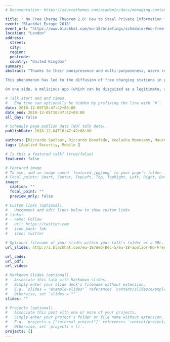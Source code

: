 ```yaml
---
# Documentation: https://sourcethemes.com/academic/docs/managing-content/

title: " No Free Charge Theorem 2.0: How to Steal Private Information from a Mobile Device Using a Powerbank"
event: "BlackHat Europe 2018"
event_url: "https://www.blackhat.com/eu-18/briefings/schedule/#no-free-charge-theorem-20-how-to-steal-private-information-from-a-mobile-device-using-a-powerbank-12630"
location: "London"
address:
  street:
  city:
  region:
  postcode:
  country: "United Kingdom"
summary:
abstract: "Thanks to their omnipresence and multi-purposeness, users rely on smartphones to execute in few touches a wide range of privacy-related operation, such as accessing bank accounts, checking emails, or transferring money. While not long time ago users were seeking constant Internet connection (e.g., via free Wi-Fi hotspot), now they also look for energy sources to recharge their smartphones' battery, due to the use of more energy-draining apps (e.g., Pokémon Go).

This phenomenon has led to the diffusion of free charging stations in public places and the marketing of portable batteries a.k.a. powerbanks. Despite the preventive measures implemented by Android's developers in order to prevent data transfer via USB cable (i.e., 'Charging only' mode), we are able to exploit a hidden communication channel which leverages only the electrical current provided for charging the smartphone.

On one side, a malicious app (which can be disguised as a legitimate, clean app) installed on the victim's phone, which only requires wakelock permission (i.e., to wake up the phone when it is idle), remains silent until the device is plugged to a USB port and left unattended. Then, such app begins transmitting sensitive data coded in energy consumption peaks. On the other side, the energy provider (e.g., powerbank) is able to measure such peaks and then reconstruct the transmitted information. All this happens without the malicious app's access to Internet or other permissions, except for the information that it wants to exfiltrate."

# Talk start and end times.
#   End time can optionally be hidden by prefixing the line with `#`.
date: 2018-12-05T10:47:42+08:00
date_end: 2018-12-05T10:47:42+08:00
all_day: false

# Schedule page publish date (NOT talk date).
publishDate: 2018-12-04T10:47:42+08:00

authors: [Riccardo Spolaor, Riccardo Bonafede, Veelasha Moonsamy, Mauro Conti]
tags: [Applied Security, Mobile ]

# Is this a featured talk? (true/false)
featured: false

# Featured image
# To use, add an image named `featured.jpg/png` to your page's folder. 
# Focal points: Smart, Center, TopLeft, Top, TopRight, Left, Right, BottomLeft, Bottom, BottomRight.
image:
  caption: ""
  focal_point: ""
  preview_only: false

# Custom links (optional).
#   Uncomment and edit lines below to show custom links.
# links:
# - name: Follow
#   url: https://twitter.com
#   icon_pack: fab
#   icon: twitter

# Optional filename of your slides within your talk's folder or a URL.
url_slides: http://i.blackhat.com/eu-18/Wed-Dec-5/eu-18-Spolaor-No-Free-Charge-Theorem-2-How-To-Steal-Private-Information-From-A-Mobile-Device-Using-A-Powerbank.pdf

url_code:
url_pdf:
url_video:

# Markdown Slides (optional).
#   Associate this talk with Markdown slides.
#   Simply enter your slide deck's filename without extension.
#   E.g. `slides = "example-slides"` references `content/slides/example-slides.md`.
#   Otherwise, set `slides = ""`.
slides: ""

# Projects (optional).
#   Associate this post with one or more of your projects.
#   Simply enter your project's folder or file name without extension.
#   E.g. `projects = ["internal-project"]` references `content/project/deep-learning/index.md`.
#   Otherwise, set `projects = []`.
projects: []
---
```

